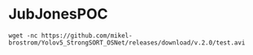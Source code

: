 # JubJonesPOC
```
wget -nc https://github.com/mikel-brostrom/Yolov5_StrongSORT_OSNet/releases/download/v.2.0/test.avi
```